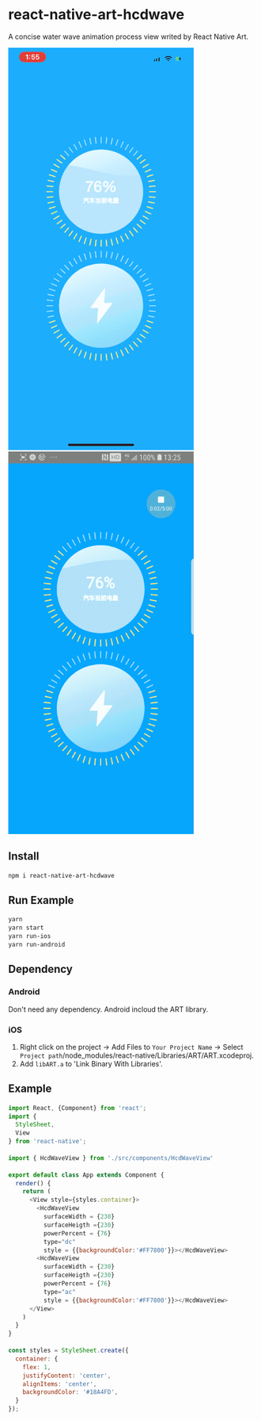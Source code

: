 # react-native-art-hcdwave
A concise water wave animation process view writed by React Native Art.

<img src="https://github.com/Jvaeyhcd/react-native-art-wave/blob/master/gif/ios.gif?raw=true" width="375"/> <img src="https://github.com/Jvaeyhcd/react-native-art-wave/blob/master/gif/android.gif?raw=true" width="375"/>

## Install
``` bash
npm i react-native-art-hcdwave
```

## Run Example

``` bash
yarn
yarn start
yarn run-ios            
yarn run-android        
```

## Dependency

### Android

Don't need any dependency. Android incloud the ART library.

### iOS

1. Right click on the project -> Add Files to `Your Project Name` -> Select `Project path`/node_modules/react-native/Libraries/ART/ART.xcodeproj.
2. Add `libART.a` to 'Link Binary With Libraries'.

## Example
``` javascript
import React, {Component} from 'react';
import {
  StyleSheet, 
  View
} from 'react-native';

import { HcdWaveView } from './src/components/HcdWaveView'

export default class App extends Component {
  render() {
    return (
      <View style={styles.container}>
        <HcdWaveView
          surfaceWidth = {230} 
          surfaceHeigth ={230}
          powerPercent = {76}
          type="dc"
          style = {{backgroundColor:'#FF7800'}}></HcdWaveView>
        <HcdWaveView
          surfaceWidth = {230} 
          surfaceHeigth ={230}
          powerPercent = {76}
          type="ac"
          style = {{backgroundColor:'#FF7800'}}></HcdWaveView>
      </View>
    )
  }
}

const styles = StyleSheet.create({
  container: {
    flex: 1,
    justifyContent: 'center',
    alignItems: 'center',
    backgroundColor: '#18A4FD',
  }
});
```

